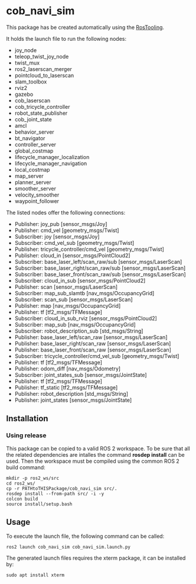 # cob_navi_sim

This package has be created automatically using the [RosTooling](https://github.com/ipa320/RosTooling).


It holds the launch file to run the following nodes:
- joy_node
- teleop_twist_joy_node
- twist_mux
- ros2_laserscan_merger
- pointcloud_to_laserscan
- slam_toolbox
- rviz2
- gazebo
- cob_laserscan
- cob_tricycle_controller
- robot_state_publisher
- cob_joint_state
- amcl
- behavior_server
- bt_navigator
- controller_server
- global_costmap
- lifecycle_manager_localization
- lifecycle_manager_navigation
- local_costmap
- map_server
- planner_server
- smoother_server
- velocity_smoother
- waypoint_follower

The listed nodes offer the following connections:
- Publisher: joy_pub [sensor_msgs/Joy]
- Publisher: cmd_vel [geometry_msgs/Twist]
- Subscriber: joy [sensor_msgs/Joy]
- Subscriber: cmd_vel_sub [geometry_msgs/Twist]
- Publisher: tricycle_controller/cmd_vel [geometry_msgs/Twist]
- Publisher: cloud_in [sensor_msgs/PointCloud2]
- Subscriber: base_laser_left/scan_raw/sub [sensor_msgs/LaserScan]
- Subscriber: base_laser_right/scan_raw/sub [sensor_msgs/LaserScan]
- Subscriber: base_laser_front/scan_raw/sub [sensor_msgs/LaserScan]
- Subscriber: cloud_in_sub [sensor_msgs/PointCloud2]
- Publisher: scan [sensor_msgs/LaserScan]
- Subscriber: map_sub_slamtb [nav_msgs/OccupancyGrid]
- Subscriber: scan_sub [sensor_msgs/LaserScan]
- Publisher: map [nav_msgs/OccupancyGrid]
- Publisher: tf [tf2_msgs/TFMessage]
- Subscriber: cloud_in_sub_rviz [sensor_msgs/PointCloud2]
- Subscriber: map_sub [nav_msgs/OccupancyGrid]
- Subscriber: robot_description_sub [std_msgs/String]
- Publisher: base_laser_left/scan_raw [sensor_msgs/LaserScan]
- Publisher: base_laser_right/scan_raw [sensor_msgs/LaserScan]
- Publisher: base_laser_front/scan_raw [sensor_msgs/LaserScan]
- Subscriber: tricycle_controller/cmd_vel_sub [geometry_msgs/Twist]
- Publisher: tf [tf2_msgs/TFMessage]
- Publisher: odom_diff [nav_msgs/Odometry]
- Subscriber: joint_states_sub [sensor_msgs/JointState]
- Publisher: tf [tf2_msgs/TFMessage]
- Publisher: tf_static [tf2_msgs/TFMessage]
- Publisher: robot_description [std_msgs/String]
- Publisher: joint_states [sensor_msgs/JointState]

## Installation

### Using release

This package can be copied to a valid ROS 2 workspace. To be sure that all the related dependencies are intalles the command **rosdep install** can be used.
Then the workspace must be compiled using the common ROS 2 build command:

```
mkdir -p ros2_ws/src
cd ros2_ws/
cp -r PATHtoTHISPackage/cob_navi_sim src/.
rosdep install --from-path src/ -i -y
colcon build
source install/setup.bash
```



## Usage


To execute the launch file, the following command can be called:

```
ros2 launch cob_navi_sim cob_navi_sim.launch.py 
```

The generated launch files requires the xterm package, it can be installed by:

```
sudo apt install xterm
```



